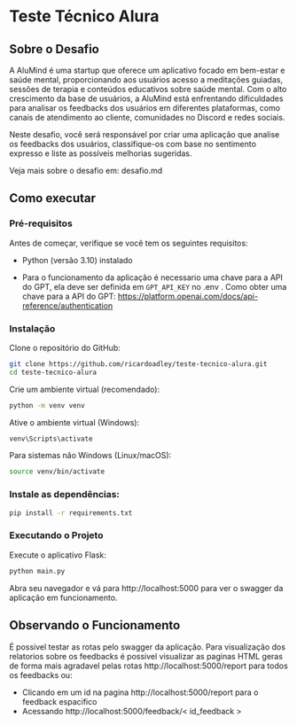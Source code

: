 # Teste Técnico Alura

## Sobre o Desafio

A AluMind é uma startup que oferece um aplicativo focado em bem-estar e saúde mental, proporcionando aos usuários acesso a meditações guiadas, sessões de terapia e conteúdos educativos sobre saúde mental. Com o alto crescimento da base de usuários, a AluMind está enfrentando dificuldades para analisar os feedbacks dos usuários em diferentes plataformas, como canais de atendimento ao cliente, comunidades no Discord e redes sociais. 

Neste desafio, você será responsável por criar uma aplicação que analise os feedbacks dos usuários, classifique-os com base no sentimento expresso e liste as possíveis melhorias sugeridas.

Veja mais sobre o desafio em: desafio.md
## Como executar 
### Pré-requisitos
Antes de começar, verifique se você tem os seguintes requisitos:

- Python (versão 3.10) instalado

- Para o funcionamento da aplicação é necessario uma chave para a API do GPT, ela deve ser definida em `GPT_API_KEY` no .env .
Como obter uma chave para a API do GPT: https://platform.openai.com/docs/api-reference/authentication
### Instalação
Clone o repositório do GitHub:

```bash
git clone https://github.com/ricardoadley/teste-tecnico-alura.git
cd teste-tecnico-alura
```
Crie um ambiente virtual (recomendado):

```bash
python -m venv venv
```
Ative o ambiente virtual (Windows):

```bash
venv\Scripts\activate
```
Para sistemas não Windows (Linux/macOS):

```bash
source venv/bin/activate
```
### Instale as dependências:

```bash
pip install -r requirements.txt
```
### Executando o Projeto
Execute o aplicativo Flask:

```bash
python main.py
```

Abra seu navegador e vá para http://localhost:5000 para ver o swagger da aplicação em funcionamento.

## Observando o Funcionamento
É possivel testar as rotas pelo swagger da aplicação. Para visualização dos relatorios sobre os feedbacks é possivel visualizar as paginas HTML geras de forma mais agradavel pelas rotas http://localhost:5000/report para todos os feedbacks ou:
- Clicando em um id na pagina http://localhost:5000/report para o feedback espacifico
- Acessando http://localhost:5000/feedback/< id_feedback >

